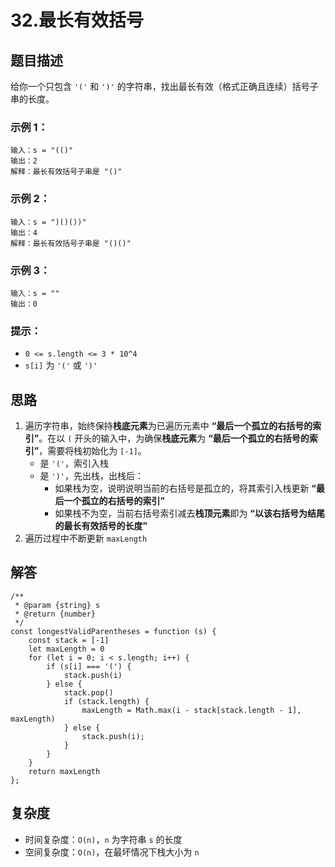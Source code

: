 # 32.最长有效括号 <Badge type="danger" text="困难"/>

## 题目描述

给你一个只包含 `'('` 和 `')'` 的字符串，找出最长有效（格式正确且连续）括号子串的长度。

### 示例 1：

```
输入：s = "(()"
输出：2
解释：最长有效括号子串是 "()"
```

### 示例 2：

```
输入：s = ")()())"
输出：4
解释：最长有效括号子串是 "()()"
```

### 示例 3：

```
输入：s = ""
输出：0
```

### 提示：
- `0 <= s.length <= 3 * 10^4`
- `s[i]` 为 `'('` 或 `')'`

## 思路

1. 遍历字符串，始终保持**栈底元素**为已遍历元素中 **“最后一个孤立的右括号的索引”**。在以 `(` 开头的输入中，为确保**栈底元素**为 **“最后一个孤立的右括号的索引”**，需要将栈初始化为 `[-1]`。
   - 是 `'('`，索引入栈
   - 是 `')'`，先出栈，出栈后：
     - 如果栈为空，说明说明当前的右括号是孤立的，将其索引入栈更新 **“最后一个孤立的右括号的索引”**
     - 如果栈不为空，当前右括号索引减去**栈顶元素**即为 **“以该右括号为结尾的最长有效括号的长度”**
2. 遍历过程中不断更新 `maxLength`

## 解答

```JS
/**
 * @param {string} s
 * @return {number}
 */
const longestValidParentheses = function (s) {
    const stack = [-1]
    let maxLength = 0
    for (let i = 0; i < s.length; i++) {
        if (s[i] === '(') {
            stack.push(i)
        } else {
            stack.pop()
            if (stack.length) {
                maxLength = Math.max(i - stack[stack.length - 1], maxLength)
            } else {
                stack.push(i);
            }
        }
    }
    return maxLength
};
```

## 复杂度

- 时间复杂度：`O(n)`，`n` 为字符串 `s` 的长度
- 空间复杂度：`O(n)`，在最坏情况下栈大小为 `n`
